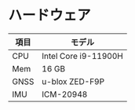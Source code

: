 # ハードウェア

| 項目 | モデル               |
| ---- | -------------------- |
| CPU  | Intel Core i9-11900H |
| Mem  | 16 GB                |
| GNSS | u-blox ZED-F9P       |
| IMU  | ICM-20948            |
